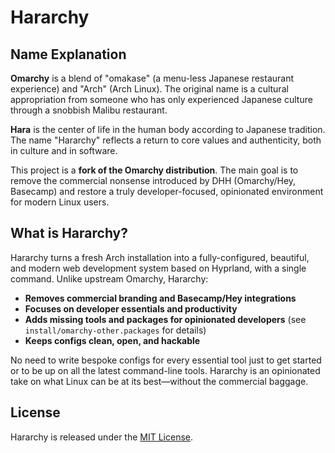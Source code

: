 
# Hararchy

## Name Explanation

**Omarchy** is a blend of "omakase" (a menu-less Japanese restaurant experience) and "Arch" (Arch Linux). The original name is a cultural appropriation from someone who has only experienced Japanese culture through a snobbish Malibu restaurant.

**Hara** is the center of life in the human body according to Japanese tradition. The name "Hararchy" reflects a return to core values and authenticity, both in culture and in software.

This project is a **fork of the Omarchy distribution**. The main goal is to remove the commercial nonsense introduced by DHH (Omarchy/Hey, Basecamp) and restore a truly developer-focused, opinionated environment for modern Linux users.

## What is Hararchy?

Hararchy turns a fresh Arch installation into a fully-configured, beautiful, and modern web development system based on Hyprland, with a single command. Unlike upstream Omarchy, Hararchy:

- **Removes commercial branding and Basecamp/Hey integrations**
- **Focuses on developer essentials and productivity**
- **Adds missing tools and packages for opinionated developers** (see `install/omarchy-other.packages` for details)
- **Keeps configs clean, open, and hackable**

No need to write bespoke configs for every essential tool just to get started or to be up on all the latest command-line tools. Hararchy is an opinionated take on what Linux can be at its best—without the commercial baggage.

## License

Hararchy is released under the [MIT License](https://opensource.org/licenses/MIT).


